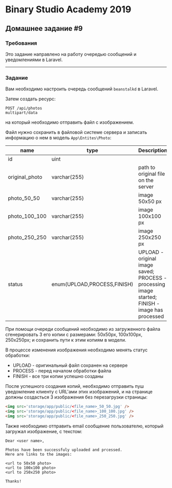 # Binary Studio Academy 2019

## Домашнее задание #9

### Требования

Это задание направлено на работу очередью сообщений и уведомлениями в Laravel.

***

### Задание

Вам необходимо настроить очередь сообщений `beanstalkd` в Laravel.

Затем создать ресурс:

```
POST /api/photos
multipart/data
```

на который необходимо отправить файл с изображением.

Файл нужно сохранить в файловой системе сервера и записать информацию о нем в модель `App\Entites\Photo`:

| name           | type                        | Description                                                                                   |
|----------------|-----------------------------|-----------------------------------------------------------------------------------------------|
| id             | uint                        |                                                                                               |
| original_photo | varchar(255)                | path to original file on the server                                                           |
| photo_50_50    | varchar(255)                | image 50x50 px                                                                                |
| photo_100_100  | varchar(255)                | image 100x100 px                                                                              |
| photo_250_250  | varchar(255)                | image 250x250 px                                                                              |
| status         | enum(UPLOAD,PROCESS,FINISH) | UPLOAD - original image saved;<br /> PROCESS - processing image started;<br /> FINISH - image has processed |

При помощи очереди сообщений необходимо из загруженного файла сгенерировать 3 его копии с размерами: 50x50px, 100x100px, 250x250px; и сохранить пути к этим копиям в модели. 

В процессе изменения изображения необходимо менять статус обработки:

- UPLOAD - оригинальный файл сохранен на сервере
- PROCESS - перед началом обработки файла
- FINISH - все три копии успешно созданы

После успешного создания копий, необходимо отправить пуш уведомление клиенту с URL'ами этих изображений, и на странице должны создасться 3 изображения без перезагрузки страницы:

```html
<img src='storage/app/public/<file_name>_50_50.jpg' />
<img src='storage/app/public/<file_name>_100_100.jpg' />
<img src='storage/app/public/<file_name>_250_250.jpg' />
```

Также необходимо отправить email сообщение пользователю, который загружал изображение, с текстом:

```
Dear <user name>,

Photos have been successfuly uploaded and prcessed.
Here are links to the images:

<url to 50x50 photo>
<url to 100x100 photo>
<url to 250x250 photo>

Thanks!
```


